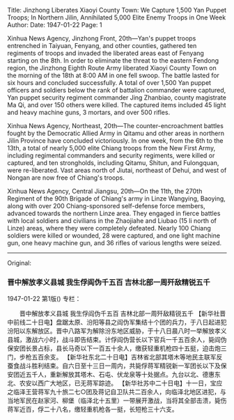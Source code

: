 Title: Jinzhong Liberates Xiaoyi County Town: We Capture 1,500 Yan Puppet Troops; In Northern Jilin, Annihilated 5,000 Elite Enemy Troops in One Week
Author:
Date: 1947-01-22
Page: 1

Xinhua News Agency, Jinzhong Front, 20th—Yan's puppet troops entrenched in Taiyuan, Fenyang, and other counties, gathered ten regiments of troops and invaded the liberated areas east of Fenyang starting on the 8th. In order to eliminate the threat to the eastern Fendong region, the Jinzhong Eighth Route Army liberated Xiaoyi County Town on the morning of the 18th at 8:00 AM in one fell swoop. The battle lasted for six hours and concluded successfully. A total of over 1,500 Yan puppet officers and soldiers below the rank of battalion commander were captured, Yan puppet security regiment commander Jing Zhanbiao, county magistrate Ma Qi, and over 150 others were killed. The captured items included 45 light and heavy machine guns, 3 mortars, and over 500 rifles.

Xinhua News Agency, Northeast, 20th—The counter-encroachment battles fought by the Democratic Allied Army in Qitamu and other areas in northern Jilin Province have concluded victoriously. In one week, from the 6th to the 13th, a total of nearly 5,000 elite Chiang troops from the New First Army, including regimental commanders and security regiments, were killed or captured, and ten strongholds, including Qitamu, Shitun, and Fulongquan, were re-liberated. Vast areas north of Jiutai, northeast of Dehui, and west of Nongan are now free of Chiang's troops.

Xinhua News Agency, Central Jiangsu, 20th—On the 11th, the 270th Regiment of the 90th Brigade of Chiang's army in Linze Wangying, Baoying, along with over 200 Chiang-sponsored self-defense force members, advanced towards the northern Linze area. They engaged in fierce battles with local soldiers and civilians in the Zhaojiahe and Liubao (15 li north of Linze) areas, where they were completely defeated. Nearly 100 Chiang soldiers were killed or wounded, 28 were captured, and one light machine gun, one heavy machine gun, and 36 rifles of various lengths were seized.



<hr /> 

Original: 


### 晋中解放孝义县城  我生俘阎伪千五百  吉林北部一周歼敌精锐五千

1947-01-22
第1版()
专栏：

　　晋中解放孝义县城
    我生俘阎伪千五百
    吉林北部一周歼敌精锐五千
    【新华社晋中前线二十日电】盘踞太原、汾阳等县之阎伪军集结十个团的兵力，于八日起进犯汾阳以东解放区。晋中八路军为解除汾东地区威胁，于十八日晨八时一举解放孝义县城，激战六小时，战斗即告结束。计俘阎伪营长以下官兵一千五百余人，毙阎伪保安团长景占标，县长马奇以下一百五十余人，缴获轻重机枪四十五挺，迫击炮三门，步枪五百余支。
    【新华社东北二十日电】吉林省北部其塔木等地民主联军反蚕食战斗胜利结束。自六日至十三日一周内，共毙俘蒋军精锐新一军团长以下及保安团近五千人，重新解放其塔木、石屯、伏龙泉等十处据点。九台以北、德惠东北、农安以西广大地区，已无蒋军踪迹。
    【新华社苏中二十日电】十一日，宝应之临泽王营蒋军九十旅二七○团及蒋记自卫队共二百余人，向临泽北地区进犯，与当地军民在赵家河、柳堡（临泽北十五里）一带展开激战，当将其全部击溃，毙伤蒋军近百，俘二十八名，缴轻重机枪各一挺，长短枪三十六支。

